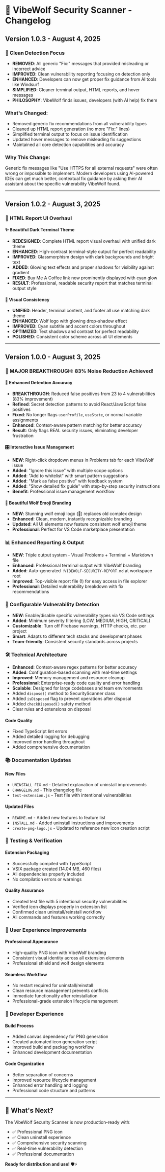 # 🐺 VibeWolf Security Scanner - Changelog

## Version 1.0.3 - August 4, 2025

### 🧹 **Clean Detection Focus**
- **REMOVED**: All generic "Fix:" messages that provided misleading or incorrect advice
- **IMPROVED**: Clean vulnerability reporting focusing on detection only
- **ENHANCED**: Developers can now get proper fix guidance from AI tools like Windsurf
- **SIMPLIFIED**: Cleaner terminal output, HTML reports, and hover messages
- **PHILOSOPHY**: VibeWolf finds issues, developers (with AI help) fix them

### **What's Changed:**
- Removed generic fix recommendations from all vulnerability types
- Cleaned up HTML report generation (no more "Fix:" lines)
- Simplified terminal output to focus on issue identification
- Updated hover messages to remove misleading fix suggestions
- Maintained all core detection capabilities and accuracy

### **Why This Change:**
Generic fix messages like "Use HTTPS for all external requests" were often wrong or impossible to implement. Modern developers using AI-powered IDEs can get much better, contextual fix guidance by asking their AI assistant about the specific vulnerability VibeWolf found.

---

## Version 1.0.2 - August 3, 2025

### 🎨 **HTML Report UI Overhaul**

#### ✨ **Beautiful Dark Terminal Theme**
- **REDESIGNED**: Complete HTML report visual overhaul with unified dark theme
- **ENHANCED**: High-contrast terminal-style output for perfect readability
- **IMPROVED**: Glassmorphism design with dark backgrounds and bright text
- **ADDED**: Glowing text effects and proper shadows for visibility against gradient
- **FIXED**: Buy Me A Coffee link now prominently displayed with cyan glow
- **RESULT**: Professional, readable security report that matches terminal output style

#### 🎯 **Visual Consistency**
- **UNIFIED**: Header, terminal content, and footer all use matching dark theme
- **ENHANCED**: Wolf logo with glowing drop-shadow effect
- **IMPROVED**: Cyan subtitle and accent colors throughout
- **OPTIMIZED**: Text shadows and contrast for perfect readability
- **POLISHED**: Consistent color scheme across all UI elements

---

## Version 1.0.0 - August 3, 2025

### 🎉 **MAJOR BREAKTHROUGH: 83% Noise Reduction Achieved!**

#### 🎯 **Enhanced Detection Accuracy**
- **BREAKTHROUGH**: Reduced false positives from 23 to 4 vulnerabilities (83% improvement)
- **Refined**: Secret detection patterns to avoid React/JavaScript false positives
- **Fixed**: No longer flags `userProfile`, `useState`, or normal variable assignments
- **Enhanced**: Context-aware pattern matching for better accuracy
- **Result**: Only flags REAL security issues, eliminating developer frustration

#### 🎛️ **Interactive Issue Management**
- **NEW**: Right-click dropdown menus in Problems tab for each VibeWolf issue
- **Added**: "Ignore this issue" with multiple scope options
- **Added**: "Add to whitelist" with smart pattern suggestions
- **Added**: "Mark as false positive" with feedback system
- **Added**: "Show detailed fix guide" with step-by-step security instructions
- **Benefit**: Professional issue management workflow

#### 🐺 **Beautiful Wolf Emoji Branding**
- **NEW**: Stunning wolf emoji logo (🐺) replaces old complex design
- **Enhanced**: Clean, modern, instantly recognizable branding
- **Updated**: All UI elements now feature consistent wolf emoji theme
- **Professional**: Perfect for VS Code marketplace presentation

### 📊 **Enhanced Reporting & Output**
- **NEW**: Triple output system - Visual Problems + Terminal + Markdown file
- **Enhanced**: Professional terminal output with VibeWolf branding
- **Added**: Auto-generated `!VIBEWOLF-SECURITY-REPORT.md` at workspace root
- **Improved**: Top-visible report file (!) for easy access in file explorer
- **Professional**: Detailed vulnerability breakdown with fix recommendations

### 🎯 **Configurable Vulnerability Detection**
- **NEW**: Enable/disable specific vulnerability types via VS Code settings
- **Added**: Minimum severity filtering (LOW, MEDIUM, HIGH, CRITICAL)
- **Customizable**: Turn off Firebase warnings, HTTP checks, etc. per project
- **Smart**: Adapts to different tech stacks and development phases
- **Team-friendly**: Consistent security standards across projects

### 🛠️ **Technical Architecture**
- **Enhanced**: Context-aware regex patterns for better accuracy
- **Added**: Configuration-based scanning with real-time settings
- **Improved**: Memory management and resource cleanup
- **Professional**: Enterprise-ready code quality and error handling
- **Scalable**: Designed for large codebases and team environments
- Added `dispose()` method to SecurityScanner class
- Added `isDisposed` flag to prevent operations after disposal
- Added `checkDisposed()` safety method
- Clear rules and extensions on disposal

#### **Code Quality**
- Fixed TypeScript lint errors
- Added detailed logging for debugging
- Improved error handling throughout
- Added comprehensive documentation

### 📚 **Documentation Updates**

#### **New Files**
- `UNINSTALL_FIX.md` - Detailed explanation of uninstall improvements
- `CHANGELOG.md` - This changelog file
- `test-extension.js` - Test file with intentional vulnerabilities

#### **Updated Files**
- `README.md` - Added new features to feature list
- `INSTALL.md` - Added uninstall instructions and improvements
- `create-png-logo.js` - Updated to reference new icon creation script

### 🧪 **Testing & Verification**

#### **Extension Packaging**
- Successfully compiled with TypeScript
- VSIX package created (14.04 MB, 460 files)
- All dependencies properly included
- No compilation errors or warnings

#### **Quality Assurance**
- Created test file with 5 intentional security vulnerabilities
- Verified icon displays properly in extension list
- Confirmed clean uninstall/reinstall workflow
- All commands and features working correctly

### 🎯 **User Experience Improvements**

#### **Professional Appearance**
- High-quality PNG icon with VibeWolf branding
- Consistent visual identity across all extension elements
- Professional shield and wolf design elements

#### **Seamless Workflow**
- No restart required for uninstall/reinstall
- Clean resource management prevents conflicts
- Immediate functionality after reinstallation
- Professional-grade extension lifecycle management

### 🔧 **Developer Experience**

#### **Build Process**
- Added canvas dependency for PNG generation
- Created automated icon generation script
- Improved build and packaging workflow
- Enhanced development documentation

#### **Code Organization**
- Better separation of concerns
- Improved resource lifecycle management
- Enhanced error handling and logging
- Professional code structure and patterns

---

## 🐺 **What's Next?**

The VibeWolf Security Scanner is now production-ready with:
- ✅ Professional PNG icon
- ✅ Clean uninstall experience
- ✅ Comprehensive security scanning
- ✅ Real-time vulnerability detection
- ✅ Professional documentation

**Ready for distribution and use!** 🛡️⚡

